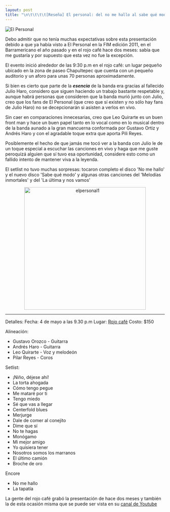 ```yaml
---
layout: post
title: "\n\t\t\t\t[Reseña] El personal: del no me hallo al sabe qué modo\t\t"
---
```


![El Personal](https://blog.ferperales.net/wp-content/uploads/2013/05/elpersonal2.jpg)

Debo admitir que no tenía muchas expectativas sobre esta presentación debido a que ya había visto a El Personal en la FIM edición 2011, en el Barramericano el año pasado y en el rojo café hace dos meses: sabía que me gustaría y por supuesto que esta vez no fue la excepción.

El evento inició alrededor de las 9:30 p.m en el rojo café: un lugar pequeño ubicado en la zona de paseo Chapultepec que cuenta con un pequeño auditorio y un aforo para unas 70 personas aproximadamente.

<!-- more -->

Si bien es cierto que parte de la ***esencia*** de la banda era gracias al fallecido Julio Haro, considero que siguen haciendo un trabajo bastante respetable y, aunque habrá personas que consideren que la banda murió junto con Julio, creo que los fans de El Personal (que creo que sí existen y no sólo hay fans de Julio Haro) no se decepcionarán si asisten a verlos en vivo.

Sin caer en comparaciones innecesarias, creo que Leo Quirarte es un buen front man y hace un buen papel tanto en lo vocal como en lo musical dentro de la banda aunado a la gran mancuerna conformada por Gustavo Ortiz y Andrés Haro y con el agradable toque extra que aporta Pili Reyes.

Posiblemente el hecho de que jamás me tocó ver a la banda con Julio le de un toque especial a escuchar las canciones en vivo y haga que me guste peroquizá alguien que sí tuvo esa oportunidad, considere esto como un fallido intento de mantener viva a la leyenda.

El setlist no tuvo muchas sorpresas: tocaron completo el disco 'No me hallo' y el nuevo disco 'Sabe qué modo' y algunas otras canciones del 'Melodías inmortales' y del 'La última y nos vamos'
<p style="text-align: center;"><a href="https://blog.ferperales.net/2013/05/resena-el-personal-del-no-me-hallo-al-sabe-que-modo/elpersonal1/" rel="attachment wp-att-515"><img class=" wp-image-515 aligncenter" alt="elpersonal1" src="https://blog.ferperales.net/wp-content/uploads/2013/05/elpersonal1.jpg" width="384" height="386" /></a></p>


<hr />

Detalles:
Fecha: 4 de mayo a las 9.30 p.m
Lugar: <a href="https://rojocafe.com.mx">Rojo café</a>
Costo: $150

Alineación:
<ul>
	<li>Gustavo Orozco - Guitarra</li>
	<li>Andrés Haro - Guitarra</li>
	<li>Leo Quirarte - Voz y melodeón</li>
	<li>Pilar Reyes - Coros</li>
</ul>
Setlist:
<ul>
	<li>¡Niño, déjese ahí!</li>
	<li>La torta ahogada</li>
	<li>Cómo tengo pegue</li>
	<li>Me mataré por ti</li>
	<li>Tengo miedo</li>
	<li>Sé que vas a llegar</li>
	<li>Centerfold blues</li>
	<li>Merjurge</li>
	<li>Dale de comer al conejito</li>
	<li>Dime que sí</li>
	<li>No te hagas</li>
	<li>Monógamo</li>
	<li>Mi mejor amigo</li>
	<li>Yo quisiera tener</li>
	<li>Nosotros somos los marranos</li>
	<li>El último camión</li>
	<li>Broche de oro</li>
</ul>
Encore
<ul>
	<li>No me hallo</li>
	<li>La tapatía</li>
</ul>
La gente del rojo café grabó la presentación de hace dos meses y también la de esta ocasión misma que se puede ser vista en su <a href="https://youtube.com/rojocafe">canal de Youtube</a>
